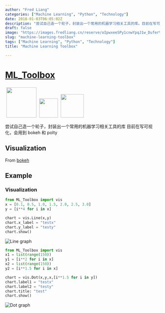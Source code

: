 ```yaml
---
author: "Fred Liang"
categories: ["Machine Learning", "Python", "Technology"]
date: 2018-01-03T06:05:02Z
description: "尝试自己造一个轮子，封装出一个常用的机器学习相关工具的库。目前在写可视化，会用到 bokeh 和 polty"
draft: false
image: "https://images.fredliang.cn/reserve/oIpwxeeSPy1cnwYpqJ1w_Dufer%20Collateral%20test.jpg?ixlib=rb-0.3.5&q=80&fm=jpg&crop=entropy&cs=tinysrgb&w=1080&fit=max&s=a1f7c1b49ae155ee44cc89dc1b1be4a5"
slug: "machine-learning-toolbox"
tags: ["Machine Learning", "Python", "Technology"]
title: "Machine Learning Toolbox"

---
```


# [ML_Toolbox](https://github.com/fredliang44/ML_Toolbox)

<img src="https://img.shields.io/badge/language-python3.6-5FA8E7.svg?style=flat-square" alt="" style="width: 7em;padding: 0.3em;display: inline;
"><a target="_blank" href="https://codebeat.co/projects/github-com-fredliang44-ml_toolbox-master"><img src="https://img.shields.io/badge/codebeat-A-brightgreen.svg?style=flat-square" alt="" style="display: inline;width: 4.4em;padding: 0 0.3em;
"></a><a target="_blank" href="https://github.com/fredliang44/ML_Toolbox"><img src="https://img.shields.io/badge/github-watch-green.svg?style=social" alt="" style="width: 5.4em;display: inline;padding: 0.3em;"></a>

尝试自己造一个轮子，封装出一个常用的机器学习相关工具的库
目前在写可视化，会用到 bokeh 和 polty

## Visualization
From [bokeh](https://bokeh.pydata.org)

## Example

### Visualization



```python
from ML_Toolbox import vis
x = [0.1, 0.5, 1.0, 1.5, 2.0, 2.5, 3.0]
y = [i**4 for i in x]

chart = vis.Line(x,y)
chart.x_label = "testx"
chart.y_label = "testy"
chart.show()
```

![Line graph](https://img.l-do.cn/line.png-github)

```python
from ML_Toolbox import vis
x1 = list(range(150))
y1 = [i**2 for i in x]
x2 = list(range(150))
y2 = [i**1.5 for i in x]

chart = vis.Dot(x,y,x,[i**1.5 for i in y])
chart.label1 = "testx"
chart.label2 = "testy"
chart.title: "test"
chart.show()
```

![Dot graph](https://img.l-do.cn/dot.png-github)

